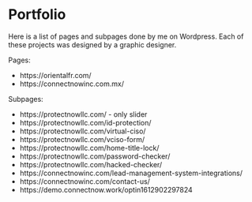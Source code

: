 # Portfolio

Here is a list of pages and subpages done by me on Wordpress. Each of these projects was designed by a graphic designer.

Pages:
<ul>
<li>https://orientalfr.com/</li>
<li>https://connectnowinc.com.mx/</li>
</ul>

Subpages:
<ul>
<li>https://protectnowllc.com/ - only slider</li>
<li>https://protectnowllc.com/id-protection/</li>
<li>https://protectnowllc.com/virtual-ciso/</li>
<li>https://protectnowllc.com/vciso-form/</li>
<li>https://protectnowllc.com/home-title-lock/</li>
<li>https://protectnowllc.com/password-checker/</li>
<li>https://protectnowllc.com/hacked-checker/</li>
<li>https://connectnowinc.com/lead-management-system-integrations/</li>
<li>https://connectnowinc.com/contact-us/</li>
<li>https://demo.connectnow.work/optin1612902297824</li>
  </ul>
